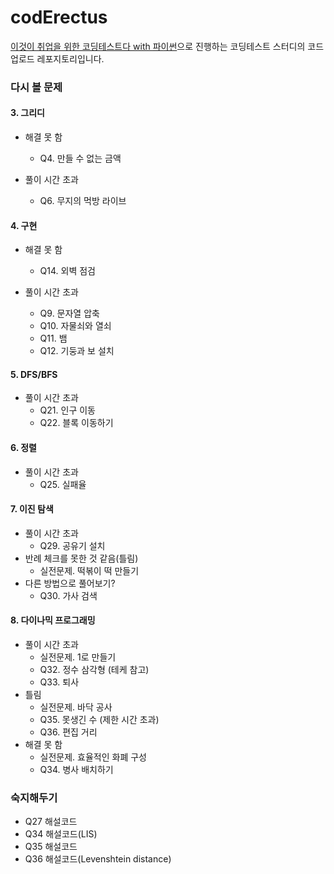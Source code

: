 # codErectus

[이것이 취업을 위한 코딩테스트다 with 파이썬](https://m.hanbit.co.kr/store/books/book_view.html?p_code=B8945183661)으로 진행하는 코딩테스트 스터디의 코드 업로드 레포지토리입니다.

### 다시 볼 문제
#### 3. 그리디
* 해결 못 함
    * Q4. 만들 수 없는 금액

* 풀이 시간 초과
    * Q6. 무지의 먹방 라이브

#### 4. 구현
* 해결 못 함
    * Q14. 외벽 점검

* 풀이 시간 초과
    * Q9. 문자열 압축
    * Q10. 자물쇠와 열쇠
    * Q11. 뱀
    * Q12. 기둥과 보 설치

#### 5. DFS/BFS
* 풀이 시간 초과
    * Q21. 인구 이동
    * Q22. 블록 이동하기

#### 6. 정렬
* 풀이 시간 초과
    * Q25. 실패율

#### 7. 이진 탐색
* 풀이 시간 초과
    * Q29. 공유기 설치
* 반례 체크를 못한 것 같음(틀림)
    * 실전문제. 떡볶이 떡 만들기
* 다른 방법으로 풀어보기?
    * Q30. 가사 검색

#### 8. 다이나믹 프로그래밍
* 풀이 시간 초과
    * 실전문제. 1로 만들기
    * Q32. 정수 삼각형 (테케 참고)
    * Q33. 퇴사
* 틀림
    * 실전문제. 바닥 공사
    * Q35. 못생긴 수 (제한 시간 초과)
    * Q36. 편집 거리
* 해결 못 함
    * 실전문제. 효율적인 화폐 구성
    * Q34. 병사 배치하기

### 숙지해두기
* Q27 해설코드
* Q34 해설코드(LIS)
* Q35 해설코드
* Q36 해설코드(Levenshtein distance)
